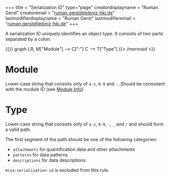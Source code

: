 +++
title = "Serialization ID"
type="page"
creatordisplayname = "Ruman Gerst"
creatoremail = "ruman.gerst@leibniz-hki.de"
lastmodifierdisplayname = "Ruman Gerst"
lastmodifieremail = "ruman.gerst@leibniz-hki.de"
+++

A serialization ID uniquely identifies an object type.
It consists of two parts separated by a colon:

{{<mermaid align="center">}}
graph LR;
M["Module"] --> C[":"]
C --> T["Type"]
{{< /mermaid >}}

# Module

Lower-case string that consists only of `a-z`, `0-9` and `-`.
Should be consistent with the module ID (see [Module Info](../module-info)).

# Type

Lower-case string that consists only of `a-z`, `0-9`, `-`, `_` and `/` and should form
a valid path.

The first segment of the path should be one of the following categories:

* `attachments` for quantification data and other attachments
* `patterns` for data patterns
* `descriptions` for data descriptions

`misa:serialization-id` is excluded from this rule.

